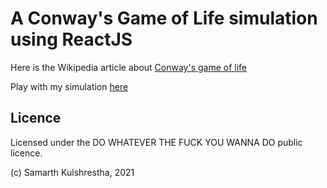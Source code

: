 # A **Conway's Game of Life** simulation using ReactJS

Here is the Wikipedia article about [Conway's game of life](https://en.wikipedia.org/wiki/Conway%27s_Game_of_Life)

Play with my simulation [here](https://gameoflife.samarthkulshrestha.me/)

## Licence
Licensed under the DO WHATEVER THE FUCK YOU WANNA DO public licence.

(c) Samarth Kulshrestha, 2021
